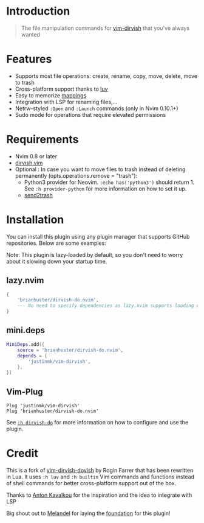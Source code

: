 # Introduction

> The file manipulation commands for [vim-dirvish](https://github.com/justinmk/vim-dirvish) that you've always wanted

# Features
- Supports most file operations: create, rename, copy, move, delete, move to trash
- Cross-platform support thanks to [luv](https://github.com/luvit/luv)
- Easy to memorize [mappings](#keymaps) 
- Integration with LSP for renaming files,...
- Netrw-styled `:Open` and `:Launch` commands (only in Nvim 0.10.1+)
- Sudo mode for operations that require elevated permissions

# Requirements

- Nvim 0.8 or later
- [dirvish.vim](https://github.com/justinmk/vim-dirvish)
- Optional : In case you want to move files to trash instead of deleting permanently (opts.operations.remove = "trash"):
    - Python3 provider for Neovim. `:echo has('python3')` should return 1. See `:h provider-python` for more information on how to set it up.
    - [send2trash](https://pypi.org/project/Send2Trash/)

# Installation

You can install this plugin using any plugin manager that supports GitHub repositories. Below are some examples:

Note: This plugin is lazy-loaded by default, so you don't need to worry about it slowing down your startup time.

## lazy.nvim 

```lua
{
    'brianhuster/dirvish-do.nvim', 
    --- No need to specify dependencies as lazy.nvim supports loading dependencies information from pkg.json
}
```

## mini.deps
```lua
MiniDeps.add({
    source = 'brianhuster/dirvish-do.nvim',
    depends = {
        'justinmk/vim-dirvish',
    },
})
```

## Vim-Plug

```vim
Plug 'justinmk/vim-dirvish'
Plug 'brianhuster/dirvish-do.nvim'
```

See [`:h dirvish-do`](doc/dirvish-do.txt) for more information on how to configure and use the plugin.

# Credit

This is a fork of [vim-dirvish-dovish](https://github.com/roginfarrer/vim-dirvish-dovish) by Rogin Farrer that has been rewritten in Lua. It uses `:h luv` and `:h builtin` Vim commands and functions instead of shell commands for better cross-platform support out of the box.

Thanks to [Anton Kavalkou](https://github.com/antosha417/nvim-lsp-file-operations) for the inspiration and the idea to integrate with LSP

Big shout out to [Melandel](https://github.com/Melandel) for laying the [foundation](https://github.com/Melandel/desktop/blob/c323969e4bd48dda6dbceada3a7afe8bacdda0f5/setup/my_vimrc.vim#L976-L1147) for this plugin!
